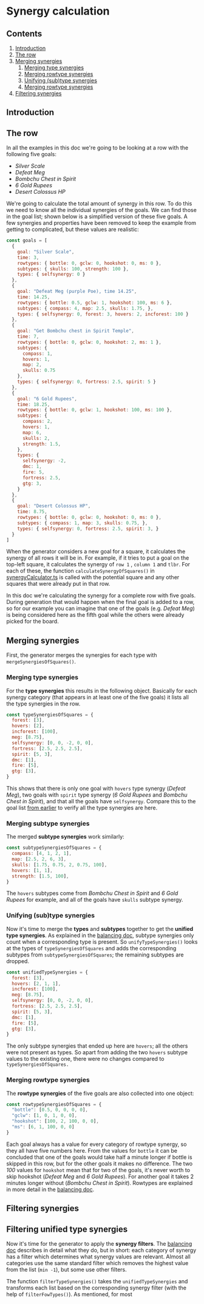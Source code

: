 # Synergy calculation

## Contents

1. [Introduction](#introduction)
2. [The row](#the-row)
3. [Merging synergies](#merging-synergies)
    1. [Merging type synergies](#merging-type-synergies)
    2. [Merging rowtype synergies](#merging-subtype-synergies)
    3. [Unifying (sub)type synergies](#unifying-subtype-synergies)
    4. [Merging rowtype synergies](#merging-rowtype-synergies)
4. [Filtering synergies](#filtering-synergies)

## Introduction

## The row

In all the examples in this doc we're going to be looking at a row with the following five goals:

* *Silver Scale*
* *Defeat Meg*
* *Bombchu Chest in Spirit*
* *6 Gold Rupees*
* *Desert Colossus HP*

We're going to calculate the total amount of synergy in this row. To do this we need to know all the individual
synergies of the goals. We can find those in the goal list; shown below is a simplified version of these five goals. A
few synergies and properties have been removed to keep the example from getting to complicated, but these values are
realistic:

```js
const goals = [
  {
    goal: "Silver Scale",
    time: 3,
    rowtypes: { bottle: 0, gclw: 0, hookshot: 0, ms: 0 },
    subtypes: { skulls: 100, strength: 100 },
    types: { selfsynergy: 0 }
  },
  {
    goal: "Defeat Meg (purple Poe), time 14.25",
    time: 14.25,
    rowtypes: { bottle: 0.5, gclw: 1, hookshot: 100, ms: 6 },
    subtypes: { compass: 4, map: 2.5, skulls: 1.75, },
    types: { selfsynergy: 0, forest: 3, hovers: 2, incforest: 100 }
  },
  {
    goal: "Get Bombchu chest in Spirit Temple",
    time: 7,
    rowtypes: { bottle: 0, gclw: 0, hookshot: 2, ms: 1 },
    subtypes: {
      compass: 1,
      hovers: 1,
      map: 2,
      skulls: 0.75
    },
    types: { selfsynergy: 0, fortress: 2.5, spirit: 5 }
  },
  {
    goal: "6 Gold Rupees",
    time: 18.25,
    rowtypes: { bottle: 0, gclw: 1, hookshot: 100, ms: 100 },
    subtypes: {
      compass: 2,
      hovers: 1,
      map: 6,
      skulls: 2,
      strength: 1.5,
    },
    types: {
      selfsynergy: -2,
      dmc: 1,
      fire: 5,
      fortress: 2.5,
      gtg: 3,
    }
  },
  {
    goal: "Desert Colossus HP",
    time: 8.75,
    rowtypes: { bottle: 0, gclw: 0, hookshot: 0, ms: 0 },
    subtypes: { compass: 1, map: 3, skulls: 0.75, },
    types: { selfsynergy: 0, fortress: 2.5, spirit: 3, }
  }
]
```

When the generator considers a new goal for a square, it calculates the synergy of all rows it will be in. For example,
if it tries to put a goal on the top-left square, it calculates the synergy of `row 1`
, `column 1` and `tlbr`. For each of these, the function `calculateSynergyOfSquares()`
in [synergyCalculator.ts](/src/synergyCalculator.ts) is called with the potential square and any other squares that were
already put in that row.

In this doc we're calculating the synergy for a complete row with five goals. During generation that would happen when
the final goal is added to a row, so for our example you can imagine that one of the goals (e.g. *Defeat Meg*) is being
considered here as the fifth goal while the others were already picked for the board.

## Merging synergies

First, the generator merges the synergies for each type with `mergeSynergiesOfSquares()`.

### Merging type synergies

For the **type synergies** this results in the following object. Basically for each synergy category (that appears in at
least one of the five goals) it lists all the type synergies in the row.

```js
const typeSynergiesOfSquares = {
  forest: [3],
  hovers: [2],
  incforest: [100],
  meg: [8.75],
  selfsynergy: [0, 0, -2, 0, 0],
  fortress: [2.5, 2.5, 2.5],
  spirit: [5, 3],
  dmc: [1],
  fire: [5],
  gtg: [3],
}
```

This shows that there is only one goal with `hovers` type synergy (*Defeat Meg*), two goals with `spirit` type
synergy (*6 Gold Rupees* and *Bombchu Chest in Spirit*), and that all the goals have `selfsynergy`. Compare this to the
goal list [from earlier](#the-row) to verify all the type synergies are here.

### Merging subtype synergies

The merged **subtype synergies** work similarly:

```js
const subtypeSynergiesOfSquares = {
  compass: [4, 1, 2, 1],
  map: [2.5, 2, 6, 3],
  skulls: [1.75, 0.75, 2, 0.75, 100],
  hovers: [1, 1],
  strength: [1.5, 100],
}
```

The `hovers` subtypes come from *Bombchu Chest in Spirit* and *6 Gold Rupees* for example, and all of the goals
have `skulls` subtype synergy.

### Unifying (sub)type synergies

Now it's time to merge the **types** and **subtypes** together to get the **unified type synergies**. As explained in
the [balancing doc](/doc/BALANCING.md), subtype synergies only count when a corresponding type is present.
So `unifyTypeSynergies()` looks at the types of `typeSynergiesOfSquares` and adds the corresponding subtypes
from `subtypeSynergiesOfSquares`; the remaining subtypes are dropped.

```js
const unifiedTypeSynergies = {
  forest: [3],
  hovers: [2, 1, 1],
  incforest: [100],
  meg: [8.75],
  selfsynergy: [0, 0, -2, 0, 0],
  fortress: [2.5, 2.5, 2.5],
  spirit: [5, 3],
  dmc: [1],
  fire: [5],
  gtg: [3],
}
```

The only subtype synergies that ended up here are `hovers`; all the others were not present as types. So apart from
adding the two `hovers` subtype values to the existing one, there were no changes compared to `typeSynergiesOfSquares.`

### Merging rowtype synergies

The **rowtype synergies** of the five goals are also collected into one object:

```js
const rowtypeSynergiesOfSquares = {
  "bottle": [0.5, 0, 0, 0, 0],
  "gclw": [1, 0, 1, 0, 0],
  "hookshot": [100, 2, 100, 0, 0],
  "ms": [6, 1, 100, 0, 0]
}
```

Each goal always has a value for every category of rowtype synergy, so they all have five numbers here. From the values
for `bottle` it can be concluded that one of the goals would take half a minute longer if bottle is skipped in this row,
but for the other goals it makes no difference. The two *100* values for `hookshot` mean that for two of the goals, it's
never worth to skip hookshot (*Defeat Meg* and *6 Gold Rupees*). For another goal it takes 2 minutes longer without
(*Bombchu Chest in Spirit*). Rowtypes are explained in more detail in the [balancing doc](/doc/BALANCING.md).

## Filtering synergies

## Filtering unified type synergies

Now it's time for the generator to apply the **synergy filters**. The [balancing doc](/doc/BALANCING.md) describes in
detail what they do, but in short: each category of synergy has a filter which determines what synergy values are
relevant. Almost all categories use the same standard filter which removes the highest value from the list (`min -1`),
but some use other filters.

The function `filterTypeSynergies()` takes the `unifiedTypeSynergies` and transforms each list based on the
corresponding synergy filter (with the help of `filterFowTypes()`). As mentioned, for most 

